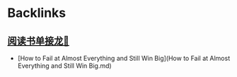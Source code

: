 
# Backlinks
## [阅读书单接龙🐲](阅读书单接龙🐲.md)
- [How to Fail at Almost Everything and Still Win Big](How to Fail at Almost Everything and Still Win Big.md)

